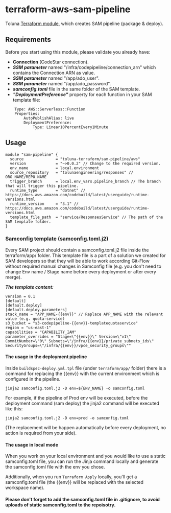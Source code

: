 # terraform-aws-sam-pipeline
Toluna [Terraform module](https://registry.terraform.io/modules/toluna-terraform/sam-pipeline/aws/latest), which creates SAM pipeline (package & deploy).

## Requirements
Before you start using this module, please validate you already have:
- **Connection** (CodeStar connection).
- ***SSM parameter*** named "/infra/codepipeline/connection_arn" which contains the Connection ARN as value.
- ***SSM parameter*** named "/app/ado_user".
- ***SSM parameter*** named "/app/ado_password".
- ***samconfig.toml*** file in the same folder of the SAM template.
- ***"DeploymentPreference"*** property for each function in your SAM template file:
```
    Type: AWS::Serverless::Function
    Properties:
    	AutoPublishAlias: live
    	DeploymentPreference:
    		Type: Linear10PercentEvery1Minute
```
## Usage
```
module "sam-pipeline" {
  source              = "toluna-terraform/sam-pipeline/aws"
  version             = "~>0.0.2" // Change to the required version.
  env_name            = local.environment
  source_repository   = "tolunaengineering/responses" // ORG_NAME/REPO_NAME
  trigger_branch      = local.env_vars.pipeline_branch // The branch that will trigger this pipeline.
  runtime_type        = "dotnet" // https://docs.aws.amazon.com/codebuild/latest/userguide/runtime-versions.html
  runtime_version     = "3.1" // https://docs.aws.amazon.com/codebuild/latest/userguide/runtime-versions.html
  template_file_path  = "service/ResponsesService" // The path of the SAM template folder.
}
```
### Samconfig template (samconfig.toml.j2)
Every SAM project should contain a samconfig.toml.j2 file inside the terraform/app/ folder.
This template file is a part of a solution we created for SAM developers so that they will be able to work according Git-Flow without required manual changes in Samconfig file (e.g. you don't need to change Env name / Stage name before every deployment or after every merge).

***The template content:***
```
version = 0.1
[default]
[default.deploy]
[default.deploy.parameters]
stack_name = "APP_NAME-{{env}}" // Replace APP_NAME with the relevant value (e.g. quota-service)
s3_bucket = "s3-codepipeline-{{env}}-templatequotaservice"
region = "us-east-1"
capabilities = "CAPABILITY_IAM"
parameter_overrides = "Stage=\"{{env}}\" Version=\"v1\" CommitNumber=\"0\" Subnets=\"/infra/{{env}}/private_subnets_ids\" SecurityGroups=\"/infra/{{env}}/vpce_security_groups\""
```

#### The usage in the deployment pipeline
Inside ```buildspec-deploy.yml.tpl``` file (under ```terraform/app/``` folder) there is a command for replacing the {{env}} with the current environment which is configured in the pipeline.

```jinja2 samconfig.toml.j2 -D env=${ENV_NAME} -o samconfig.toml```

For example, if the pipeline of Prod env will be executed, before the deployment command (sam deploy) the jinja2 command will be executed like this:

```jinja2 samconfig.toml.j2 -D env=prod -o samconfig.toml```

(The replacement will be happen automatically before every deployment, no action is required from your side).

#### The usage in local mode
When you work on your local environment and you would like to use a static samconfig.toml file, you can run the Jinja command locally and generate the samconfig.toml file with the env you chose.

Additionally, when you run ```Terraform Apply``` locally, you'll get a samconfig.toml file (the {{env}} will be replaced with the selected workspace name).

#### Please don't forget to add the samconfig.toml file in .gitignore, to avoid uploads of static samconfig.toml to the repoisotry.
